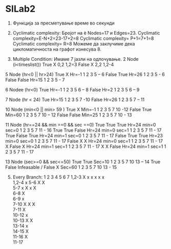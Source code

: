 # SILab2
1. Функција за пресметување време во секунди
3. Cyclimatic complexity:
 Бројот на ѐ Nodes=17 и Edges=23.
Cyclimatic complexity=E-N+2=23-17+2=8
Cyclimatic complexity= P+1=7+1=8
Cyclimatic complexity= R=8
Можеме да заклучиме дека цикломатичноста на графот изнесува 8.

4. Multiple Condition:
Имаме 7 јазли на одлочување.
	2 Node (i<timeslist())
True X	0,2	1,2=3
False X	2,2	1,2-4


5 Node (hr<0 || hr>24)
True X	Hr=-1	1 2 3  5 – 6
False True	Hr=26	1 2 3 5 - 6
False False	Hr=15	1 2 3 5 - 7


6 Nodee (hr<0)
True	Hr=-1	1 2 3 5 6 – 8
False	Hr=2	1 2 3 5 6 – 9


7 Node (hr < 24)
Tue 	Hr=15	1 2 3 5 7 -10
False	Hr=26	1 2 3 5 7 – 11

		
		

10 Node (min<0 || min> 59 )
True X	Min=-1	1 2 3 5 7 10 -12
False True	Min=60	1 2 3 5 7 10 – 12
False False 	Min=25	1 2 3 5 7 10 - 13


11 Node (hr==24 && min ==0 && sec ==0)
True True True	Hr=24 min=0 sec=0	1 2 3 5 7 11 - 16
True True False	Hr=24 min=0 sec=1	1 2 3 5 7 11 - 17
True False True	Hr=24 min=1 sec=0	1 2 3 5 7 11 - 17
False True True	Hr=23 min=0 sec=0	1 2 3 5 7 11 - 17
False X X	Hr=24 min=0 sec=1	1 2 3 5 7 11 - 17
X False X	Hr=24 min=1 sec=1	1 2 3 5 7 11 - 17
X X False	Hr=24 min=1 sec=1	1 2 3 5 7 11 - 17

13 Node (sec>=0 && sec<=50)
True True	Sec=10	1 2 3 5 7 10 13 – 14
True False	Infeasable	/
False X	Sec=60	1 2 3 5 7 10 13 - 15



5.  Every Branch:
	1	 2	3	4	5	6	7
1,2-3	X	x	x	x	x	x	
1,2-4							x
5-6	X		X				
5-7		x		X	x	X	
6-8	X						
6-9			x				
7-10		X		X	X		
7-11						X	
10-12		x					
10-13				X	X		
13-14				x			
14-15					X		
11-16						X	
11-17							

